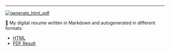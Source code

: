 
---
[![generate_html_pdf](https://github.com/jorditoda/resume/actions/workflows/generate_html_pdf.yml/badge.svg?branch=master)](https://github.com/jorditoda/resume/actions/workflows/generate_html_pdf.yml)

👀 My digital resume written in Markdown and autogenerated in different formats:

- [HTML](http://htmlpreview.github.io/?https://github.com/jorditoda/resume/blob/master/index.html)
- [PDF Result](https://raw.githubusercontent.com/jorditoda/resume/master/resume.pdf)